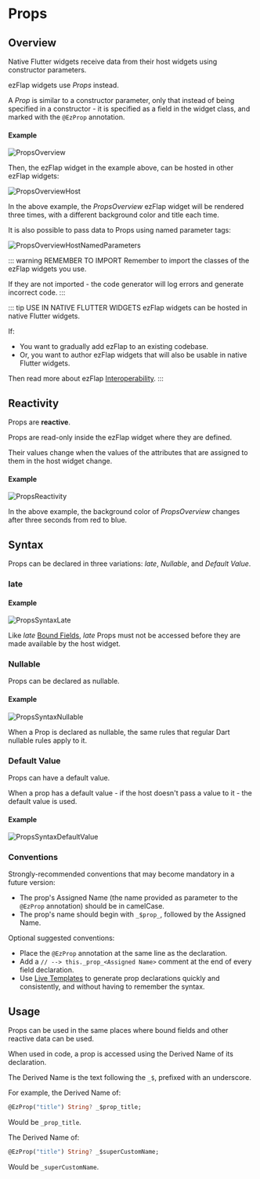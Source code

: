 
# Props

## Overview
Native Flutter widgets receive data from their host widgets using constructor parameters.

ezFlap widgets use _Props_ instead.

A _Prop_ is similar to a constructor parameter, only that instead of being specified in a constructor - it is specified
as a field in the widget class, and marked with the `@EzProp` annotation.

#### Example
![PropsOverview](./assets/PropsOverview.png)

Then, the ezFlap widget in the example above, can be hosted in other ezFlap widgets:

![PropsOverviewHost](./assets/PropsOverviewHost.png)

In the above example, the _PropsOverview_ ezFlap widget will be rendered three times, with a different background color
and title each time.

It is also possible to pass data to Props using named parameter tags:

![PropsOverviewHostNamedParameters](./assets/PropsOverviewHostNamedParameters.png)


::: warning REMEMBER TO IMPORT
Remember to import the classes of the ezFlap widgets you use.

If they are not imported - the code generator will log errors and generate incorrect code.
:::

::: tip USE IN NATIVE FLUTTER WIDGETS
ezFlap widgets can be hosted in native Flutter widgets.

If:
 * You want to gradually add ezFlap to an existing codebase.
 * Or, you want to author ezFlap widgets that will also be usable in native Flutter widgets.

Then read more about ezFlap [Interoperability](/advanced/interoperability/interoperability.html).
:::

## Reactivity
Props are **reactive**.

Props are read-only inside the ezFlap widget where they are defined.

Their values change when the values of the attributes that are assigned to them in the host widget change.

#### Example
![PropsReactivity](./assets/PropsReactivity.png)

In the above example, the background color of _PropsOverview_ changes after three seconds from red to blue.

## Syntax
Props can be declared in three variations: _late_, _Nullable_, and _Default Value_.

### late
#### Example
![PropsSyntaxLate](./assets/PropsSyntaxLate.png)

Like _late_ [Bound Fields](/essentials/bound-fields/bound-fields.html), _late_ Props must not be accessed before they are
made available by the host widget.


### Nullable
Props can be declared as nullable.

#### Example
![PropsSyntaxNullable](./assets/PropsSyntaxNullable.png)

When a Prop is declared as nullable, the same rules that regular Dart nullable rules apply to it.


### Default Value
Props can have a default value.

When a prop has a default value - if the host doesn't pass a value to it - the default value is used.

#### Example
![PropsSyntaxDefaultValue](./assets/PropsSyntaxDefaultValue.png)

### Conventions
Strongly-recommended conventions that may become mandatory in a future version:
 * The prop's Assigned Name (the name provided as parameter to the `@EzProp` annotation) should be in camelCase.
 * The prop's name should begin with `_$prop_`, followed by the Assigned Name.

Optional suggested conventions:
 * Place the `@EzProp` annotation at the same line as the declaration.
 * Add a `// --> this._prop_<Assigned Name>` comment at the end of every field declaration.
 * Use [Live Templates](/tooling/live-templates/live-templates.html) to generate prop declarations quickly and
   consistently, and without having to remember the syntax.


## Usage
Props can be used in the same places where bound fields and other reactive data can be used.

When used in code, a prop is accessed using the Derived Name of its declaration.

The Derived Name is the text following the `_$`, prefixed with an underscore.

For example, the Derived Name of:
```dart
@EzProp("title") String? _$prop_title;
```

Would be `_prop_title`.

The Derived Name of:
```dart
@EzProp("title") String? _$superCustomName;
```

Would be `_superCustomName`.